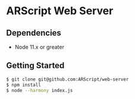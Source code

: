 # ARScript Web Server


## Dependencies
* Node 11.x or greater

## Getting Started
```bash
$ git clone git@github.com:ARScript/web-server
$ npm install
$ node --harmony index.js
```
